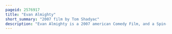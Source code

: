 ```yaml
---
pageid: 2576917
title: "Evan Almighty"
short_summary: "2007 film by Tom Shadyac"
description: "Evan Almighty is a 2007 american Comedy Film, and a Spin-Off of Bruce Almighty. The Film was directed by Tom Shadyac, written by Steve Oedekerk, based on the Characters created by Steve Koren and Mark O'Keefe from the original Film. It stars Steve Carell and Morgan Freeman reprising their Roles as Evan Baxter and God, respectively, with new Cast Members Lauren Graham and John Goodman. The Movie is a modern-day Retelling of Noah's Ark which evan reluctantly Re-Enacts because god commands him to do so while Evan pursues a new Career in."
---
```

